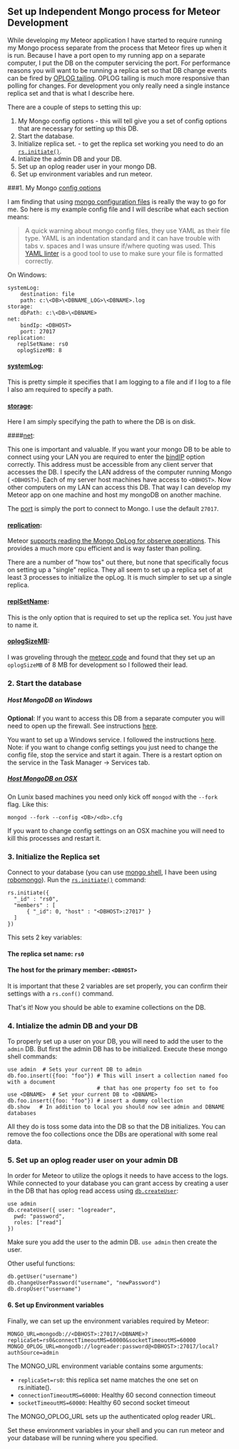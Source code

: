 ## Set up Independent Mongo process for Meteor Development

While developing my Meteor application I have started to require running my Mongo process separate from the process that Meteor fires up when it is run.  Because I have a port open to my running app on a separate computer, I put the DB on the computer servicing the port.  For performance reasons you will want to be running a replica set so that DB change events can be fired by [OPLOG tailing](https://github.com/meteor/docs/blob/version-NEXT/long-form/oplog-observe-driver.md).  OPLOG tailing is much more responsive than polling for changes.  For development you only really need a single instance replica set and that is what I describe here.

There are a couple of steps to setting this up:
  1. My Mongo config options - this will tell give you a set of config options that are necessary for setting up this DB.
  2. Start the database.
  3. Initialize replica set.  - to get the replica set working you need to do an [`rs.initiate()`](https://docs.mongodb.com/manual/reference/method/rs.initiate/).
  4. Intialize the admin DB and your DB.
  5. Set up an oplog reader user in your mongo DB.
  6. Set up environment variables and run meteor.


###1.  My Mongo [config options](https://docs.mongodb.com/manual/reference/configuration-options/)

I am finding that using [mongo configuration files](https://docs.mongodb.com/manual/reference/configuration-options/#configuration-file) is really the way to go for me.  So here is my example config file and I will describe what each section means:

>A quick warning about mongo config files, they use YAML as their file type.  YAML is an indentation standard and it can have trouble with tabs v. spaces and I was unsure if/where quoting was used.  This [YAML linter](http://www.yamllint.com/) is a good tool to use to make sure your file is formatted correctly.

On Windows:
```
systemLog:
    destination: file
    path: c:\<DB>\<DBNAME_LOG>\<DBNAME>.log
storage:
    dbPath: c:\<DB>\<DBNAME>
net:
    bindIp: <DBHOST>
    port: 27017
replication:
   replSetName: rs0
   oplogSizeMB: 8

```
#### [systemLog](https://docs.mongodb.com/manual/reference/configuration-options/#systemlog-options):

This is pretty simple it specifies that I am logging to a file and if I log to a file I also am required to specify a path.

#### [storage](https://docs.mongodb.com/manual/reference/configuration-options/#storage-options):

Here I am simply specifying the path to where the DB is on disk.

####[net](https://docs.mongodb.com/manual/reference/configuration-options/#net-options):

This one is important and valuable.  If you want your mongo DB to be able to connect using your LAN you are required to enter the [bindIP](https://docs.mongodb.com/manual/reference/configuration-options/#net.bindIp) option correctly.  This address must be accessible from any client server that accesses the DB. I specify the LAN address of the computer running Mongo ( `<DBHOST>`).  Each of my server host machines have access to `<DBHOST>`.  Now other computers on my LAN can access this DB.  That way I can develop my Meteor app on one machine and host my mongoDB on another machine.

The [port](https://docs.mongodb.com/manual/reference/configuration-options/#net.port) is simply the port to connect to Mongo. I use the default `27017`.

#### [replication](https://docs.mongodb.com/manual/reference/configuration-options/#replication-options):

Meteor [supports reading the Mongo OpLog for observe operations](https://github.com/meteor/docs/blob/version-NEXT/long-form/oplog-observe-driver.md).  This provides a much more cpu efficient and is way faster than polling.

There are a number of "how tos" out there, but none that specifically focus on setting up a "single" replica.  They all seem to set up a replica set of at least 3 processes to initialize the opLog.  It is much simpler to set up a single replica.

#### [replSetName](https://docs.mongodb.com/manual/reference/configuration-options/#replication.replSetName):
This is the only option that is required to set up the replica set.  You just have to name it.

#### [oplogSizeMB](https://docs.mongodb.com/manual/reference/configuration-options/#replication.oplogSizeMB):

I was groveling through the [meteor code](https://github.com/meteor/meteor/blob/dce2b20ddbe45da48c37f26813fce8d0c72d8c88/tools/runners/run-mongo.js#L54) and found that they set up an `oplogSizeMB` of 8 MB for development so I followed their lead.

### 2. Start the database

##### Host MongoDB on Windows

**Optional**: If you want to access this DB from a separate computer you will need to open up the firewall.  See instructions [here](https://docs.mongodb.com/manual/tutorial/configure-windows-netsh-firewall/#traffic-to-and-from-mongod-exe-instances).

You want to set up a Windows service.  I followed the instructions [here](https://docs.mongodb.com/manual/tutorial/install-mongodb-on-windows/#manually-create-a-windows-service-for-mongodb-community-edition).  Note: if you want to change config settings you just need to change the config file, stop the service and start it again.  There is a restart option on the service in the Task Manager -> Services tab.

##### [Host MongoDB on OSX](https://docs.mongodb.com/manual/tutorial/install-mongodb-on-os-x/)
On Lunix based machines you need only kick off `mongod` with the `--fork` flag.  Like this:
```
mongod --fork --config <DB>/<db>.cfg
```
If you want to change config settings on an OSX machine you will need to kill this processes and restart it.

### 3. Initialize the Replica set

Connect to your database (you can use [mongo shell](https://docs.mongodb.com/manual/mongo/), I have been using [robomongo](https://robomongo.org/)).  Run the [`rs.initiate()`](https://docs.mongodb.com/manual/reference/method/rs.initiate/) command:

```
rs.initiate({
  "_id" : "rs0",
  "members" : [ 
      { "_id": 0, "host" : "<DBHOST>:27017" }
  ]
})
```
This sets 2 key variables:
#### The replica set name: `rs0`
#### The host for the primary member: `<DBHOST>`

It is important that these 2 variables are set properly, you can confirm their settings with a `rs.conf()` command.

That's it!  Now you should be able to examine collections on the DB.

### 4. Intialize the admin DB and your DB
To properly set up a user on your DB, you will need to add the user to the `admin` DB.  But first the admin DB has to be initialized.  Execute these mongo shell commands:

```
use admin  # Sets your current DB to admin
db.foo.insert({foo: "foo"}) # This will insert a collection named foo with a document
                            # that has one property foo set to foo
use <DBNAME>  # Set your current DB to <DBNAME>
db.foo.insert({foo: "foo"}) # insert a dummy collection
db.show   # In addition to local you should now see admin and DBNAME databases
```
All they do is toss some data into the DB so that the DB initializes.  You can remove the foo collections once the DBs are operational with some real data.

### 5. Set up an oplog reader user on your admin DB

In order for Meteor to utilize the oplogs it needs to have access to the logs.  While connected to your database you can grant access by creating a user in the DB that has oplog read access using [`db.createUser`](https://docs.mongodb.com/manual/reference/method/db.createUser/):

```
use admin
db.createUser({ user: "logreader",
  pwd: "password",
  roles: ["read"]
})
```

Make sure you add the user to the admin DB.  `use admin` then create the user.

Other useful functions:
```
db.getUser("username")
db.changeUserPassword("username", "newPassword")
db.dropUser("username")
```

#### 6. Set up Environment variables

Finally, we can set up the environment variables required by Meteor:
```
MONGO_URL=mongodb://<DBHOST>:27017/<DBNAME>?replicaSet=rs0&connectTimeoutMS=60000&socketTimeoutMS=60000
MONGO_OPLOG_URL=mongodb://logreader:password@<DBHOST>:27017/local?authSource=admin
```
The MONGO_URL environment variable contains some arguments:
- `replicaSet=rs0`: this replica set name matches the one set on rs.initiate().
- `connectionTimeoutMS=60000`: Healthy 60 second connection timeout
- `socketTimeoutMS=60000`: Healthy 60 second socket timeout

The MONGO_OPLOG_URL sets up the authenticated oplog reader URL.

Set these environment variables in your shell and you can run meteor and your database will be running where you specified.
